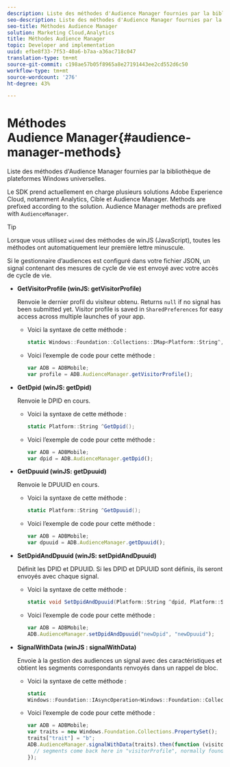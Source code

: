 ```yaml
---
description: Liste des méthodes d'Audience Manager fournies par la bibliothèque de plateformes Windows universelles.
seo-description: Liste des méthodes d'Audience Manager fournies par la bibliothèque de plateformes Windows universelles.
seo-title: Méthodes Audience Manager
solution: Marketing Cloud,Analytics
title: Méthodes Audience Manager
topic: Developer and implementation
uuid: efbe8f33-7f53-40a6-b7aa-a36ac718c047
translation-type: tm+mt
source-git-commit: c198ae57b05f8965a8e27191443ee2cd552d6c50
workflow-type: tm+mt
source-wordcount: '276'
ht-degree: 43%

---
```



# Méthodes Audience Manager{#audience-manager-methods}

Liste des méthodes d&#39;Audience Manager fournies par la bibliothèque de plateformes Windows universelles.

Le SDK prend actuellement en charge plusieurs solutions Adobe Experience Cloud, notamment Analytics, Cible et Audience Manager. Methods are prefixed according to the solution. Audience Manager methods are prefixed with `AudienceManager`.

>[!TIP]
>
>Lorsque vous utilisez `winmd` des méthodes de winJS (JavaScript), toutes les méthodes ont automatiquement leur première lettre minuscule.

Si le gestionnaire d’audiences est configuré dans votre fichier JSON, un signal contenant des mesures de cycle de vie est envoyé avec votre accès de cycle de vie.

* **GetVisitorProfile (winJS: getVisitorProfile)**

   Renvoie le dernier profil du visiteur obtenu. Returns `null` if no signal has been submitted yet. Visitor profile is saved in `SharedPreferences` for easy access across multiple launches of your app.

   * Voici la syntaxe de cette méthode :

      ```csharp
      static Windows::Foundation::Collections::IMap<Platform::String^,Platform::Object^> ^GetVisitorProfile();
      ```

   * Voici l’exemple de code pour cette méthode :

      ```js
      var ADB = ADBMobile; 
      var profile = ADB.AudienceManager.getVisitorProfile();
      ```

* **GetDpid (winJS: getDpid)**

   Renvoie le DPID en cours.

   * Voici la syntaxe de cette méthode :

      ```csharp
      static Platform::String ^GetDpid();
      ```

   * Voici l’exemple de code pour cette méthode :

      ```js
      var ADB = ADBMobile;
      var dpid = ADB.AudienceManager.getDpid(); 
      ```

* **GetDpuuid (winJS: getDpuuid)**

   Renvoie le DPUUID en cours.

   * Voici la syntaxe de cette méthode :

      ```csharp
      static Platform::String ^GetDpuuid();
      ```

   * Voici l’exemple de code pour cette méthode :

      ```js
      var ADB = ADBMobile; 
      var dpuuid = ADB.AudienceManager.getDpuuid();
      ```

* **SetDpidAndDpuuid (winJS: setDpidAndDpuuid)**

   Définit les DPID et DPUUID. Si les DPID et DPUUID sont définis, ils seront envoyés avec chaque signal.

   * Voici la syntaxe de cette méthode :

      ```csharp
      static void SetDpidAndDpuuid(Platform::String ^dpid, Platform::String ^dpuuid);
      ```

   * Voici l’exemple de code pour cette méthode :

      ```js
      var ADB = ADBMobile; 
      ADB.AudienceManager.setDpidAndDpuuid("newDpid", "newDpuuid");
      ```

* **SignalWithData (winJS : signalWithData)**

   Envoie à la gestion des audiences un signal avec des caractéristiques et obtient les segments correspondants renvoyés dans un rappel de bloc.

   * Voici la syntaxe de cette méthode :

      ```csharp
      static 
      Windows::Foundation::IAsyncOperation<Windows::Foundation::Collections::IMap<Platform::String^, Platform::Object^> ^> ^SignalWithData(Windows::Foundation::Collections::IMap<Platform::String^,Platform::Object> ^data);
      ```

   * Voici l’exemple de code pour cette méthode :

      ```js
      var ADB = ADBMobile;
      var traits = new Windows.Foundation.Collections.PropertySet(); 
      traits["trait"] = "b";
      ADB.AudienceManager.signalWithData(traits).then(function (visitorProfile) { 
        // segments come back here in "visitorProfile", normally found in the "segs" object of your json 
      });
      ```
